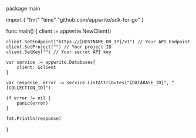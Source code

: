 package main

import (
    "fmt"
    "time"
    "github.com/appwrite/sdk-for-go"
)

func main() {
    client := appwrite.NewClient()

    client.SetEndpoint("https://[HOSTNAME_OR_IP]/v1") // Your API Endpoint
    client.SetProject("") // Your project ID
    client.SetKey("") // Your secret API key

    var service := appwrite.Databases{
        client: &client
    }

    var response, error := service.ListAttributes("[DATABASE_ID]", "[COLLECTION_ID]")

    if error != nil {
        panic(error)
    }

    fmt.Println(response)
}
